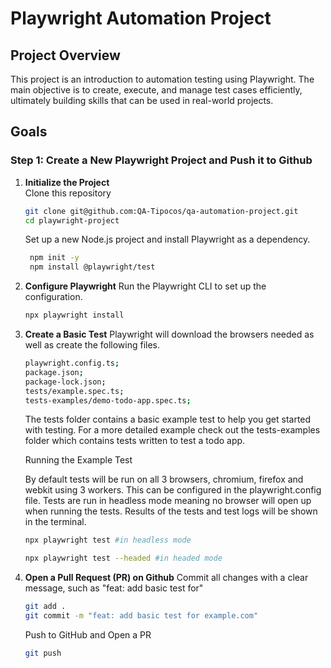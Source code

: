 # Playwright Automation Project

## Project Overview

This project is an introduction to automation testing using Playwright. The main objective is to create, execute, and manage test cases efficiently, ultimately building skills that can be used in real-world projects.

## Goals

### Step 1: Create a New Playwright Project and Push it to Github

1. **Initialize the Project**  
   Clone this repository

   ```bash
   git clone git@github.com:QA-Tipocos/qa-automation-project.git
   cd playwright-project
   ```

   Set up a new Node.js project and install Playwright as a dependency.

   ```bash
    npm init -y
    npm install @playwright/test
   ```

2. **Configure Playwright**
   Run the Playwright CLI to set up the configuration.

   ```bash
   npx playwright install
   ```

3. **Create a Basic Test**
   Playwright will download the browsers needed as well as create the following files.

   ```bash
   playwright.config.ts;
   package.json;
   package-lock.json;
   tests/example.spec.ts;
   tests-examples/demo-todo-app.spec.ts;
   ```

   The tests folder contains a basic example test to help you get started with testing.
   For a more detailed example check out the tests-examples folder which contains tests written to test a todo app.

   Running the Example Test

   By default tests will be run on all 3 browsers, chromium, firefox and webkit using 3 workers. This can be configured in the playwright.config file.
   Tests are run in headless mode meaning no browser will open up when running the tests. Results of the tests and test logs will be shown in the terminal.

   ```bash
   npx playwright test #in headless mode
   ```

   ```bash
   npx playwright test --headed #in headed mode
   ```

4. **Open a Pull Request (PR) on Github**
   Commit all changes with a clear message, such as "feat: add basic test for"

   ```bash
   git add .
   git commit -m "feat: add basic test for example.com"
   ```

   Push to GitHub and Open a PR

   ```bash
   git push
   ```
